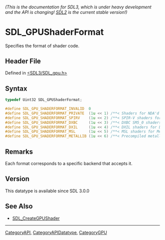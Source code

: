 ###### (This is the documentation for SDL3, which is under heavy development and the API is changing! [SDL2](https://wiki.libsdl.org/SDL2/) is the current stable version!)
# SDL_GPUShaderFormat

Specifies the format of shader code.

## Header File

Defined in [<SDL3/SDL_gpu.h>](https://github.com/libsdl-org/SDL/blob/main/include/SDL3/SDL_gpu.h)

## Syntax

```c
typedef Uint32 SDL_GPUShaderFormat;

#define SDL_GPU_SHADERFORMAT_INVALID  0
#define SDL_GPU_SHADERFORMAT_PRIVATE  (1u << 1) /**< Shaders for NDA'd platforms. */
#define SDL_GPU_SHADERFORMAT_SPIRV    (1u << 2) /**< SPIR-V shaders for Vulkan. */
#define SDL_GPU_SHADERFORMAT_DXBC     (1u << 3) /**< DXBC SM5_0 shaders for D3D11. */
#define SDL_GPU_SHADERFORMAT_DXIL     (1u << 4) /**< DXIL shaders for D3D12. */
#define SDL_GPU_SHADERFORMAT_MSL      (1u << 5) /**< MSL shaders for Metal. */
#define SDL_GPU_SHADERFORMAT_METALLIB (1u << 6) /**< Precompiled metallib shaders for Metal. */
```

## Remarks

Each format corresponds to a specific backend that accepts it.

## Version

This datatype is available since SDL 3.0.0

## See Also

- [SDL_CreateGPUShader](SDL_CreateGPUShader)

----
[CategoryAPI](CategoryAPI), [CategoryAPIDatatype](CategoryAPIDatatype), [CategoryGPU](CategoryGPU)


